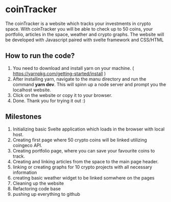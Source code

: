 # coinTracker
The coinTracker is a website which tracks your investments in crypto space.
With coinTracker you will be able to check up to 50 coins, your portfolio, articles in the space, weather and crypto graphs.
The website will be developed with Javascript paired with svelte framework and CSS/HTML
## How to run the code?
1. You need to download and install yarn on your machine. ( https://yarnpkg.com/getting-started/install )
2. After installing yarn, navigate to the manu directory and run the command **yarn dev**. This will spinn up a node server and prompt you the localhost website.
3. Click on the website or copy it to your browser.
4. Done. Thank you for trying it out :)
## Milestones
1. Initializing basic Svelte application which loads in the browser with local host.
2. Creating first page where 50 crypto coins will be linked utilizing coingeco API.
3. Creating portfolio page, where you can save your favourite coins to track.
4. Creating and linking articles from the space to the main page header.
5. linking or creating graphs for 10 crypto projects with all necessary information
6. creating basic weather widget to be linked somwhere on the pages
7. Cleaning up the website
8. Refactoring code base
9. pushing up everything to github
